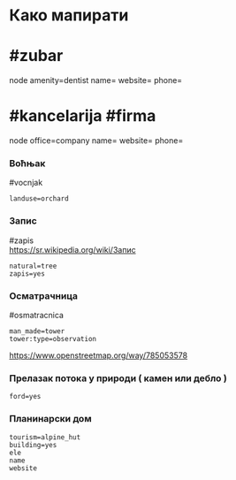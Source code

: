 # Како мапирати

# #zubar
node
	amenity=dentist
	name=
	website=
	phone=

# #kancelarija #firma
node
	office=company
	name=
	website=
	phone=

### Воћњак
#vocnjak
```
landuse=orchard
```

### Запис
#zapis  
https://sr.wikipedia.org/wiki/Запис  
```
natural=tree
zapis=yes
```


### Осматрачница
#osmatracnica  
```
man_made=tower
tower:type=observation
```
https://www.openstreetmap.org/way/785053578  

### Прелазак потока у природи ( камен или дебло )
```
ford=yes
```

### Планинарски дом
```
tourism=alpine_hut
building=yes
ele
name
website
```

